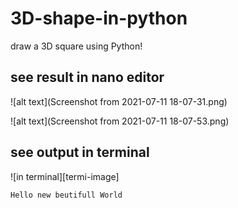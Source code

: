 # 3D-shape-in-python
draw a 3D square using Python!

see result in nano editor
--------------------------

![alt text](Screenshot from 2021-07-11 18-07-31.png)

![alt text](Screenshot from 2021-07-11 18-07-53.png)


## see output in terminal

![in terminal][termi-image]
~~~~~~~~~~~~~~~~~~~~~~~
Hello new beutifull World
~~~~~~~~~~~~~~~~~~~~~~~
